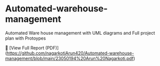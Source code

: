 # Automated-warehouse-management
Automated Ware house management with UML diagrams and Full project plan with Protoypes

📄 [View Full Report (PDF)] (https://github.com/nagarkotiArun420/Automated-warehouse-management/blob/main/23050194%20Arun%20Nagarkoti.pdf)
